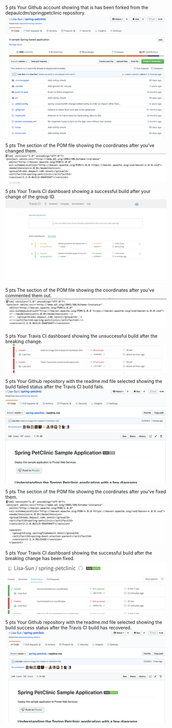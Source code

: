 5 pts Your Github account showing that is has been forked from the depaulcdm/springpetclinic repository.
![Screen Capture](images/successful_fork.png)

5 pts The section of the POM file showing the coordinates after you’ve changed them.
![Screen Capture](images/first_change_coord.png)

5 pts Your Travis CI dashboard showing a successful build after your change of the group
ID.
![Screen Capture](images/successful_first_build.png)

5 pts The section of the POM file showing the coordinates after you’ve commented them
out.
![Screen Capture](images/commented_out.png)

5 pts Your Travis CI dashboard showing the unsuccessful build after the breaking change.
![Screen Capture](images/travis_build_fail.png)

5 pts Your Github repository with the readme.md file selected showing the build failed
status after the Travis CI build fails.
![Screen Capture](images/git_build_fail.png)

5 pts The section of the POM file showing the coordinates after you’ve fixed them.
![Screen Capture](images/uncommented_out.png)

5 pts Your Travis CI dashboard showing the successful build after the breaking change has
been fixed.
![Screen Capture](images/successful_build_after_uncomment.png)

5 pts Your Github repository with the readme.md file selected showing the build success
status after the Travis CI build has recovered.
![Screen Capture](images/readme_after_uncomment.png)
